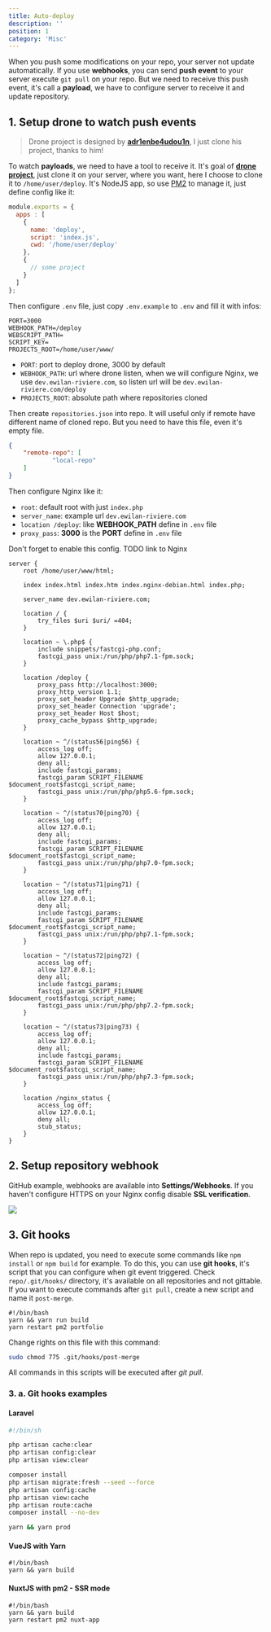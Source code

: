 ```yaml
---
title: Auto-deploy
description: ''
position: 1
category: 'Misc'
---
```


When you push some modifications on your repo, your server not update automatically. If you use **webhooks**, you can send **push event** to your server execute `git pull` on your repo. But we need to receive this push event, it's call a **payload**, we have to configure server to receive it and update repository.

## 1. Setup drone to watch push events

> Drone project is designed by [**adr1enbe4udou1n**](https://github.com/adr1enbe4udou1n), I just clone his project, thanks to him!

To watch **payloads**, we need to have a tool to receive it. It's goal of [**drone project**](https://gitlab.com/EwieFairy/drone), just clone it on your server, where you want, here I choose to clone it to `/home/user/deploy`. It's NodeJS app, so use [PM2](/guides/server-nodejs-pm2.html) to manage it, just define config like it:

<vue-code-info ext="js" path="/home/user/ecosystem.config.js"></vue-code-info>

```js
module.exports = {
  apps : [
    {
      name: 'deploy',
      script: 'index.js',
      cwd: '/home/user/deploy'
    },
    {
      // some project
    }
  ]
};
```

Then configure `.env` file, just copy `.env.example` to `.env` and fill it with infos:

<vue-code-info ext="env" path="/home/user/deploy/.env"></vue-code-info>

```
PORT=3000
WEBHOOK_PATH=/deploy
WEBSCRIPT_PATH=
SCRIPT_KEY=
PROJECTS_ROOT=/home/user/www/
```

- `PORT`: port to deploy drone, 3000 by default
- `WEBHOOK_PATH`: url where drone listen, when we will configure Nginx, we use `dev.ewilan-riviere.com`, so listen url will be `dev.ewilan-riviere.com/deploy`
- `PROJECTS_ROOT`: absolute path where repositories cloned

Then create `repositories.json` into repo. It will useful only if remote have different name of cloned repo. But you need to have this file, even it's empty file.

<vue-code-info ext="json" path="/home/user/deploy/repositories.json"></vue-code-info>

```json
{
    "remote-repo": [
            "local-repo"
    ]
}
```

Then configure Nginx like it:

- `root`: default root with just `index.php`
- `server_name`: example url `dev.ewilan-riviere.com`
- `location /deploy`: like **WEBHOOK_PATH** define in `.env` file
- `proxy_pass`: **3000** is the **PORT** define in `.env` file

Don't forget to enable this config.
TODO link to Nginx

<vue-code-info ext="nginx" path="/etc/nginx/sites-available/default"></vue-code-info>

```nginx{2,6,17,18}
server {
    root /home/user/www/html;

    index index.html index.htm index.nginx-debian.html index.php;

    server_name dev.ewilan-riviere.com;

    location / {
        try_files $uri $uri/ =404;
    }

    location ~ \.php$ {
        include snippets/fastcgi-php.conf;
        fastcgi_pass unix:/run/php/php7.1-fpm.sock;
    }

    location /deploy {
        proxy_pass http://localhost:3000;
        proxy_http_version 1.1;
        proxy_set_header Upgrade $http_upgrade;
        proxy_set_header Connection 'upgrade';
        proxy_set_header Host $host;
        proxy_cache_bypass $http_upgrade;
    }

    location ~ ^/(status56|ping56) {
        access_log off;
        allow 127.0.0.1;
        deny all;
        include fastcgi_params;
        fastcgi_param SCRIPT_FILENAME $document_root$fastcgi_script_name;
        fastcgi_pass unix:/run/php/php5.6-fpm.sock;
    }

    location ~ ^/(status70|ping70) {
        access_log off;
        allow 127.0.0.1;
        deny all;
        include fastcgi_params;
        fastcgi_param SCRIPT_FILENAME $document_root$fastcgi_script_name;
        fastcgi_pass unix:/run/php/php7.0-fpm.sock;
    }

    location ~ ^/(status71|ping71) {
        access_log off;
        allow 127.0.0.1;
        deny all;
        include fastcgi_params;
        fastcgi_param SCRIPT_FILENAME $document_root$fastcgi_script_name;
        fastcgi_pass unix:/run/php/php7.1-fpm.sock;
    }

    location ~ ^/(status72|ping72) {
        access_log off;
        allow 127.0.0.1;
        deny all;
        include fastcgi_params;
        fastcgi_param SCRIPT_FILENAME $document_root$fastcgi_script_name;
        fastcgi_pass unix:/run/php/php7.2-fpm.sock;
    }

    location ~ ^/(status73|ping73) {
        access_log off;
        allow 127.0.0.1;
        deny all;
        include fastcgi_params;
        fastcgi_param SCRIPT_FILENAME $document_root$fastcgi_script_name;
        fastcgi_pass unix:/run/php/php7.3-fpm.sock;
    }

    location /nginx_status {
        access_log off;
        allow 127.0.0.1;
        deny all;
        stub_status;
    }
}
```

## 2. Setup repository webhook

GitHub example, webhooks are available into **Settings/Webhooks**. If you haven't configure HTTPS on your Nginx config disable **SSL verification**.

<img src="/images/webhook-config.jpg" class="covver-img" />

## 3. Git hooks

When repo is updated, you need to execute some commands like `npm install` or `npm build` for example. To do this, you can use **git hooks**, it's script that you can configure when git event triggered. Check `repo/.git/hooks/` directory, it's available on all repositories and not gittable. If you want to execute commands after `git pull`, create a new script and name it `post-merge`.

```sh[~/www/portfolio-front/.git/hooks/post-merge]
#!/bin/bash
yarn && yarn run build
yarn restart pm2 portfolio
```

Change rights on this file with this command:

```bash
sudo chmod 775 .git/hooks/post-merge
```

All commands in this scripts will be executed after *git pull*.

### 3. a. Git hooks examples

#### **Laravel**

```bash
#!/bin/sh

php artisan cache:clear
php artisan config:clear
php artisan view:clear

composer install
php artisan migrate:fresh --seed --force
php artisan config:cache
php artisan view:cache
php artisan route:cache
composer install --no-dev

yarn && yarn prod
```

#### **VueJS with Yarn**

```sh[~/www/vue-app/.git/hooks/post-merge]
#!/bin/bash
yarn && yarn build
```

#### **NuxtJS with pm2 - SSR mode**

```sh[~/www/nuxtjs-front/.git/hooks/post-merge]
#!/bin/bash
yarn && yarn build
yarn restart pm2 nuxt-app
```
